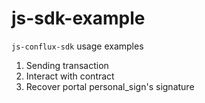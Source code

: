 # js-sdk-example

`js-conflux-sdk` usage examples

1. Sending transaction
2. Interact with contract
3. Recover portal personal_sign's signature

